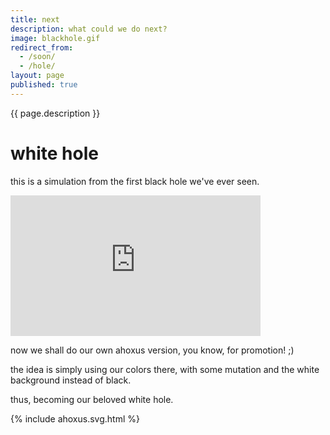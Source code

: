 ```yaml
---
title: next
description: what could we do next?
image: blackhole.gif
redirect_from:
  - /soon/
  - /hole/
layout: page
published: true
---
```


{{ page.description }}

# white hole

this is a simulation from the first black hole we've ever seen.

<iframe width="400" height="225" src="https://www.youtube.com/embed/KikdPbX7z8Q" frameborder="0" allow="accelerometer; autoplay; encrypted-media; gyroscope; picture-in-picture" allowfullscreen></iframe>

now we shall do our own ahoxus version, you know, for promotion! ;)

the idea is simply using our colors there, with some mutation and the white background instead of black.

thus, becoming our beloved white hole.

{% include ahoxus.svg.html %}
